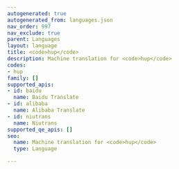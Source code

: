 ```yaml
---
autogenerated: true
autogenerated_from: languages.json
nav_order: 997
nav_exclude: true
parent: Languages
layout: language
title: <code>hup</code>
description: Machine translation for <code>hup</code>
codes:
- hup
family: []
supported_apis:
- id: baidu
  name: Baidu Translate
- id: alibaba
  name: Alibaba Translate
- id: niutrans
  name: Niutrans
supported_qe_apis: []
seo:
  name: Machine translation for <code>hup</code>
  type: Language

---
```


